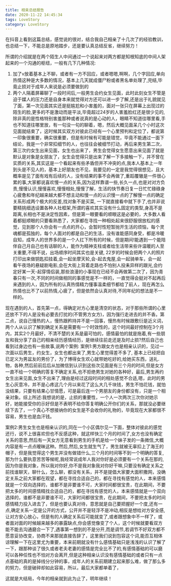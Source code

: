 ```yaml
---
title: 相亲总结报告
date: 2020-11-22 14:45:34
tags: LoveStory
category: LoveStory
---
```


在抖音上看到这篇总结，感觉说的很对，结合我自己相亲了十几次了的经验教训，也总结一下，不能总是原地踏步，还是要认真总结反省，继续努力！

<!-- more -->
所谓的介绍就是在两个陌生人中间通过一个说起来对两方都是知根知底的中间人架起来的一个沟通的枢纽，一般有几下几种情况:
1. 加了v放着基本上不聊，或者有一方不回应，或者嗯嗯,啊啊，几个字回应,单向热情这种是大多数的情况，基本上几天就成僵尸粉或者黑名单处理了,完结,毕竟止损对于成年人来说是必须要做到的
2. 两个人隔着屏幕聊了一段时间后,一般男生会约女生见面，此时此刻女生不管是迫于媒人的压力还是自身本来就觉得对方还可以进一步了解,还是出于礼貌就见了面，第一次见面其实还是挺尴尬和小害羞的，面对一张只在屏幕上出现过的陌生的脸,更多的不是激动而是平淡,毕竟超过24岁的人害羞脸红还是很少见的,除非真的是性格特别害羞那种或者说真的是心动的人，眼睛不知道往哪里看,手也不知道往哪里放，有一句没一句的聊着，嗯，然后大概见面呆几个小时这次见面就结束了，这时候其实双方对彼此已经有一个心里预判和定位了，都说第一印象很重要，确实很重要，但是有时候有可能是错觉，毕竟不能通过一面下结论，我是一个非常扣细节的人，也往往会被细节打动，再后来男生第二次，第三次约女生出来见面，女生也出来了，男生会觉得女生愿意出来见面了就是默认是对象是女朋友了，女生会觉得只是出来了解一下多接触一下，并不曾在实质的关系,其实这是一个看起来有些矛盾但并不冲突的点,我本人基本上一年到头是不见人的，基本上好朋友也不见，我要见的一定是我觉得很想见，且大概率是见了面有戏有后续的人，没有结果的事不会再做了,重蹈覆辙是一件很心累的事,大家都说喜欢慢一点的关系,因为这样靠谱一些,长久一点,也是对对方负责,慢慢认识,慢慢喜欢,慢慢相处,慢慢了解，生活的快节奏日复一日忙忙碌碌身心疲惫和年纪越来越大都不想主动和慢一点的认识慢一点的了解慢一点的确定关系形成两个极大的反差,找对象不是买菜, 一下就直接看中就下手了,也并非说要精挑细选设置各种人社框架,所谓的喜欢其实没有什么固定的类型,身高不是距离,长相也不是决定性因素，但是第一眼要看的顺眼这是必要的，大多数人看着都挺顺眼的只要看熟悉了，大家都在寻找一种相处起来很舒服很放松的感觉，见到那个人你会有一点点的开心，会暂时性短暂抛开生活的烦恼，每个灵魂都是孤独的，每个人面对的都是自己的生活，没有谁能感同身受，都是冷暖自知，成年人的世界多的是一个人扛下所有的时候，但是期间!能遇到一个能陪伴自己月自己也有话聊的人，能作为精神支柱或者给生活带来些许温暖的人至关重要,不得不说，出场顺序时间其实也是关键, 22岁的时候会把两个人的照片打印出来做钥匙扣挂着,会一起坐摩天轮,会-起去鬼屋,会一起骑单车，会一起看午夜场的悬疑剧电影,会在大街上背着走路也不怕别人投耒异样的跟光,会约定好某一天-起穿情侣装,那些浪漫的小事现在已经不会再做第二次了，因为青春只有一次,不同的时间做相同的事感觉是不一样的，一直觉得会挺对不起再后来遇到的人，因为所有的认真热情精力懂事温柔细节都给了前人，现在再怎么热情也比不了以前热情,心疲了，但是依然会认真对待,不同年纪的想法是不一样的。


现在遇到的人，首先第一点，得确定对方心里是清空的状态，对于那些所谓的心里还放不下的人是没有必要去打扰的(不管男方女方)，因为强行走进去的并不香。第二点，说自己慢热的人，慢热跟矜持并不是一回事，慢热有时候跟敷衍是近义词，两个人从认识了解到确定关系是需要有一个时效性的，这个时间最好控制在3个月内，其实2个月最好，不清不楚的关系是最可怕的，感情最怕的就是拖着,有一些朋友和我分享了自己的相亲经历感情经历，是继续往前走还是及时止损?然后自己也看到过身边也有一些故事,说两个案例:
案例1:男方跟女方也是相亲认识的，见过一次面以后男生，约女生，女生也都出来了,男生心里觉得差不多了, 基本上已经把自已定义为男盆友的男份了，为了博得女生欢心就带她吃好的,给她买东西，送礼.物，各种,然后前前后后从加微信到认识到这些次见面是有三个月的时间,但是女方一直不给一个明确的答复不确定关系,也不拒绝男生对她的各种好，最后,男生再约女生出来见面,女生不出来了,理由是经过这段时间的相处感觉不合适,嗯，此时的男生心灰意冷，并不是心疼这几个月以来花了这么大几千块钱，男生不怕花钱，就怕没结果，只要有结果心甘情愿，可是最后连一个男朋友的身份都没有，只是一个相亲对象。综上所述:我想说的是，止损的重要性，一个人一次两次三次你对她示好，她能接受你的示好但是不表明不给你答复明确公开你们的关系，那就没必要继续下去了，一个真心不想接纳你的女生是不会收你的礼物的，毕竟现在大家都很不容易，男生也是血汗钱。


案例2:男生女生也是相亲认识的,同在一个小区偶尔见一下面，整体对彼此的感觉还行，说不上很喜欢但也不反感这种，就这样快三个月的时间了,女方也没有确定关系的意思,然后有一天女方无意看到男生的手机是给一个妹子发的一条微信,大概内容是有一点点暧昧这种。然后,然后,女生就生气了，男生就被无辜扣上了海王的帽子，但是我觉得这个男生并没有做错什么,三个月的时间等不到一个明确的答复,那为什么要执意苦苦等候呢,我经常说成年人我对你好是必须要有一个关系在那的,因为你是我对象，所以我对你好,你不是我对象我对你好干嘛,只要没有确定关系之前找谁聊天，聊什么，怎么聊，都没有关系，并不是提倡大家要大面积撒网，没确定关系之前大家都在观望，都在寻找合适自己的，都在寻找有感觉的人，本来感情就是一个双向选择的，谁都不是非要谁不可，大家时间都很宝贵，在此期间，不要把太多的时间感情精找合适自己的，都在寻找有感觉的人，本来感情就是一个双向选择的，谁都不是非要谁不可，大家时间都很宝贵，在此期间，不要把太多的时间感情精力投入进去了，但是也要认真对待，意思就是自己要把握好一个度,还有一点,确定关系一定是公开的方式，公开并不是轻浮不是冲动,相反是想给对方安全感,让对方安心放心，但是有的人确定关系后可能就变了,或者跟想象中不一样了，或者面对面的时候越来越多的暴露缺点,你会感觉像变了个人，这个时候就要看双方能不能去沟通磨合一下了,遇事第一想到的不是分开,而是调节,若调节不好双方都不愿意妥协改变，协商不来那就直接告辞了，这里我们说到包容这个词,能否互相体谅理解一下在这里尤为重要，本来前期就没有什么感情基础只是浅浅的认识了解了一下，跟那种谈了很久或者老夫老妻的感情是完全比不了的,有感情基础的可以磨可以各种任性也不怕对方会离开,但是这种相亲认识没有感情基础的或者只有一点点基础的真的是掉线分分钟的事，成年人的关系前期建立起来那么难，做了那么多的努力，但是破碎却如此容易，所以，最后大家都单着了，
    
这就是大结局，今年的相亲就到此为止了，明年继续！
